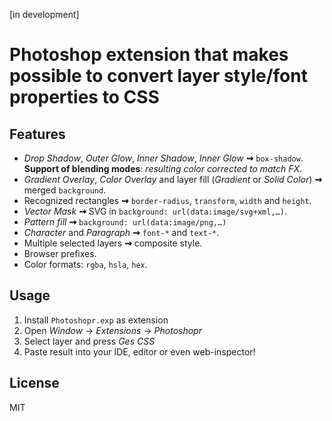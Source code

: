 [in development]
# Photoshop extension that makes possible to convert layer style/font properties to CSS

## Features
* _Drop Shadow_, _Outer Glow_, _Inner Shadow_, _Inner Glow_ **⇝** `box-shadow`. <br/>**Support of blending modes**: _resulting color corrected to match FX_.
* _Gradient Overlay_, _Color Overlay_ and layer fill (<em>Gradient</em> or _Solid Color_) **⇝** merged `background`.
* Recognized rectangles **⇝** `border-radius`, `transform`, `width` and `height`.
* _Vector Mask_ **⇝** SVG in `background: url(data:image/svg+xml,…)`.
* _Pattern fill_ **⇝** `background: url(data:image/png,…)`
* _Character_ and _Paragraph_ **⇝** `font-*` and `text-*`.
* Multiple selected layers **⇝** composite style.
* Browser prefixes.
* Color formats: `rgba`, `hsla`, `hex`.

## Usage
1. Install `Photoshopr.exp` as extension
2. Open _Window_ → _Extensions_ → _Photoshopr_
3. Select layer and press _Ges CSS_
4. Paste result into your IDE, editor or even web-inspector!

## License
MIT